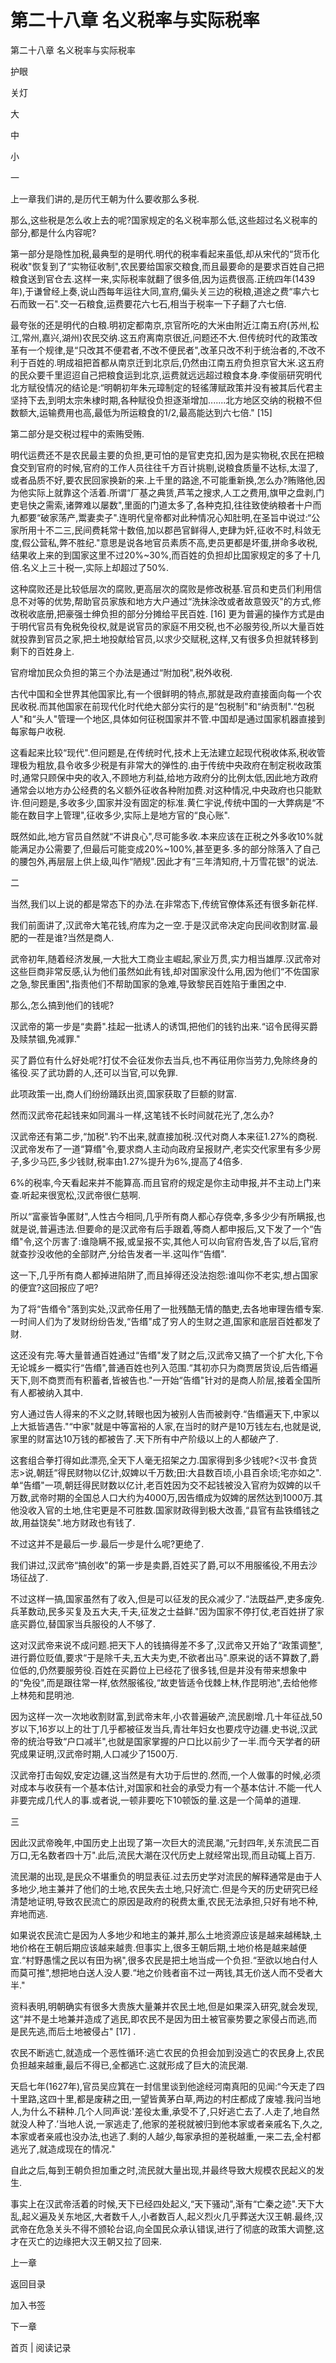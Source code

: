 # 第二十八章 名义税率与实际税率

第二十八章 名义税率与实际税率

护眼

关灯

大

中

小

一

上一章我们讲的,是历代王朝为什么要收那么多税.

那么,这些税是怎么收上去的呢?国家规定的名义税率那么低,这些超过名义税率的部分,都是什么内容呢?

第一部分是隐性加税,最典型的是明代.明代的税率看起来虽低,却从宋代的“货币化税收"恢复到了“实物征收制",农民要给国家交粮食,而且最要命的是要求百姓自己把粮食送到官仓去.这样一来,实际税率就翻了很多倍,因为运费很高.正统四年(1439年),于谦曾经上奏,说山西每年运往大同,宣府,偏头关三边的税粮,道途之费“率六七石而致一石".交一石粮食,运费要花六七石,相当于税率一下子翻了六七倍.

最夸张的还是明代的白粮.明初定都南京,京官所吃的大米由附近江南五府(苏州,松江,常州,嘉兴,湖州)农民交纳.这五府离南京很近,问题还不大.但传统时代的政策改革有一个规律,是“只改其不便君者,不改不便民者",改革只改不利于统治者的,不改不利于百姓的.明成祖把首都从南京迁到北京后,仍然由江南五府负担京官大米.这五府的民众要千里迢迢自己把粮食运到北京,运费就远远超过粮食本身.李俊丽研究明代北方赋役情况的结论是:“明朝初年朱元璋制定的轻徭薄赋政策并没有被其后代君主坚持下去,到明太宗朱棣时期,各种赋役负担逐渐增加.......北方地区交纳的税粮不但数额大,运输费用也高,最低为所运粮食的1/2,最高能达到六七倍." [15]

第二部分是交税过程中的索贿受贿.

明代运费还不是农民最主要的负担,更可怕的是官吏克扣,因为是实物税,农民在把粮食交到官府的时候,官府的工作人员往往千方百计挑剔,说粮食质量不达标,太湿了,或者品质不好,要农民回家换新的来.上千里的路途,不可能重新换,怎么办?贿赂他,因为他实际上就靠这个活着.所谓“厂基之典赁,芦苇之搜求,人工之费用,旗甲之盘剥,门吏皂快之需索,诸弊难以屡数",里面的门道太多了,各种克扣,往往致使纳粮者十户而九都要“破家荡产,鬻妻卖子".连明代皇帝都对此种情况心知肚明,在圣旨中说过:“公家所用十不二三,民间费耗常十数倍,加以郡邑官鲜得人,吏肆为奸,征收不时,科敛无度,假公营私,弊不胜纪."意思是说各地官员素质不高,吏员更都是坏蛋,拼命多收税,结果收上来的到国家这里不过20%~30%,而百姓的负担却比国家规定的多了十几倍.名义上三十税一,实际上却超过了50%.

这种腐败还是比较低层次的腐败,更高层次的腐败是修改税基.官员和吏员们利用信息不对等的优势,帮助官员家族和地方大户通过“洗抹涂改或者故意毁灭"的方式,修改税收底册,把豪强士绅负担的部分分摊给平民百姓. [16] 更为普遍的操作方式是由于明代官员有免税免役权,就是说官员的家庭不用交税,也不必服劳役,所以大量百姓就投靠到官员之家,把土地投献给官员,以求少交赋税,这样,又有很多负担就转移到剩下的百姓身上.

官府增加民众负担的第三个办法是通过“附加税",税外收税.

古代中国和全世界其他国家比,有一个很鲜明的特点,那就是政府直接面向每一个农民收税.而其他国家在前现代化时代绝大部分实行的是“包税制"和“纳贡制".“包税人"和“头人"管理一个地区,具体如何征税国家并不管.中国却是通过国家机器直接到每家每户收税.

这看起来比较“现代".但问题是,在传统时代,技术上无法建立起现代税收体系,税收管理极为粗放,县令收多少税是有非常大的弹性的.由于传统中央政府在制定税收政策时,通常只顾保中央的收入,不顾地方利益,给地方政府分的比例太低,因此地方政府通常会以地方办公经费的名义额外征收各种附加费.对这种情况,中央政府也只能默许.但问题是,多收多少,国家并没有固定的标准.黄仁宇说,传统中国的一大弊病是“不能在数目字上管理",征收多少,实际上是地方官的“良心账".

既然如此,地方官员自然就“不讲良心",尽可能多收.本来应该在正税之外多收10%就能满足办公需要了,但最后可能变成20%~100%,甚至更多.多的部分除落入了自己的腰包外,再层层上供上级,叫作“陋规".因此才有“三年清知府,十万雪花银"的说法.

二

当然,我们以上说的都是常态下的办法.在非常态下,传统官僚体系还有很多新花样.

我们前面讲了,汉武帝大笔花钱,府库为之一空.于是汉武帝决定向民间收割财富.最肥的一茬是谁?当然是商人.

武帝初年,随着经济发展,一大批大工商业主崛起,家业万贯,实力相当雄厚.汉武帝对这些巨商非常反感,认为他们虽然如此有钱,却对国家没什么用,因为他们“不佐国家之急,黎民重困",指责他们不帮助国家的急难,导致黎民百姓陷于重困之中.

那么,怎么搞到他们的钱呢?

汉武帝的第一步是“卖爵".挂起一批诱人的诱饵,把他们的钱钓出来.“诏令民得买爵及赎禁锢,免减罪."

买了爵位有什么好处呢?打仗不会征发你去当兵,也不再征用你当劳力,免除终身的徭役.买了武功爵的人,还可以当官,可以免罪.

此项政策一出,商人们纷纷踊跃出资,国家获取了巨额的财富.

然而汉武帝花起钱来如同漏斗一样,这笔钱不长时间就花光了,怎么办?

汉武帝还有第二步,“加税".钓不出来,就直接加税.汉代对商人本来征1.27%的商税.汉武帝发布了一道“算缗"令,要求商人主动向政府呈报财产,老实交代家里有多少房子,多少马匹,多少钱财,税率由1.27%提升为6%,提高了4倍多.

6%的税率,今天看起来并不能算高.而且官府的规定是你主动申报,并不主动上门来查.听起来很宽松,汉武帝很仁慈啊.

所以“富豪皆争匿财",人性古今相同,几乎所有商人都心存侥幸,多多少少有所瞒报,也就是说,普遍违法.但要命的是汉武帝有后手跟着,等商人都申报后,又下发了一个“告缗"令,这个厉害了:谁隐瞒不报,或呈报不实,其他人可以向官府告发,告了以后,官府就查抄没收他的全部财产,分给告发者一半.这叫作“告缗".

这一下,几乎所有商人都掉进陷阱了,而且掉得还没法抱怨:谁叫你不老实,想占国家的便宜?这回报应了吧?

为了将“告缗令"落到实处,汉武帝任用了一批残酷无情的酷吏,去各地审理告缗专案.一时间人们为了发财纷纷告发,“告缗"成了穷人的生财之道,国家和底层百姓都发了财.

这还没有完.等大量普通百姓通过“告缗"发了财之后,汉武帝又搞了一个扩大化,下令无论城乡一概实行“告缗",普通百姓也列入范围.“其初亦只为商贾居货设,后告缗遍天下,则不商贾而有积蓄者,皆被告也."一开始“告缗"针对的是商人阶层,接着全国所有人都被纳入其中.

穷人通过告人得来的不义之财,转眼也因为被别人告而被剥夺.“告缗遍天下,中家以上大抵皆遇告."“中家"就是中等富裕的人家,在当时的财产是10万钱左右,也就是说,家里的财富达10万钱的都被告了.天下所有中产阶级以上的人都破产了.

这套组合拳打得如此漂亮,全天下人毫无招架之力.国家得到多少钱呢?<汉书·食货志>说,朝廷“得民财物以亿计,奴婢以千万数;田:大县数百顷,小县百余顷;宅亦如之".单“告缗"一项,朝廷得民财数以亿计,老百姓因为交不起钱被没入官府为奴婢的以千万数,武帝时期的全国总人口大约为4000万,因告缗成为奴婢的居然达到1000万.其他没收入官的土地,住宅更是不可胜数.国家财政得到极大改善,“县官有盐铁缗钱之故,用益饶矣".地方财政也有钱了.

不过这并不是最后一步.最后一步是什么呢?更绝了.

我们讲过,汉武帝“搞创收"的第一步是卖爵,百姓买了爵,可以不用服徭役,不用去沙场征战了.

不过这样一搞,国家虽然有了收入,但是可以征发的民众减少了.“法既益严,吏多废免.兵革数动,民多买复及五大夫,千夫,征发之士益鲜."因为国家不停打仗,老百姓拼了家底买爵位,替国家当兵服役的人不够了.

这对汉武帝来说不成问题.把天下人的钱搞得差不多了,汉武帝又开始了“政策调整",进行爵位贬值,要求“于是除千夫,五大夫为吏,不欲者出马".原来说的话不算数了,爵位低的,仍然要服劳役.百姓在买爵位上已经花了很多钱,但是并没有带来想象中的“免役",而是跟往常一样,依然服徭役,“故吏皆适令伐棘上林,作昆明池",去给他修上林苑和昆明池.

因为这样一次一次地收割财富,到武帝末年,小农普遍破产,流民剧增.几十年征战,50岁以下,16岁以上的壮丁几乎都被征发当兵,青壮年妇女也要戍守边疆.史书说,汉武帝的统治导致“户口减半",也就是国家掌握的户口比以前少了一半.而今天学者的研究成果证明,汉武帝时期,人口减少了1500万.

汉武帝打击匈奴,安定边疆,这当然是有大功于后世的.然而,一个人做事的时候,必须对成本与收获有一个基本估计,对国家和社会的承受力有一个基本估计.不能一代人非要完成几代人的事.或者说,一顿非要吃下10顿饭的量.这是一个简单的道理.

三

因此汉武帝晚年,中国历史上出现了第一次巨大的流民潮,“元封四年,关东流民二百万口,无名数者四十万".此后,流民大潮在汉代历史上就经常出现,而且动辄上百万.

流民潮的出现,是民众不堪重负的明显表征.过去历史学对流民的解释通常是由于人多地少,地主兼并了他们的土地,农民失去土地,只好流亡.但是今天的历史研究已经清楚地证明,导致农民流亡的原因是政府的税费太重,农民无法承担,只好有地不种,弃地而逃.

如果说农民流亡是因为人多地少和地主的兼并,那么土地资源应该是越来越稀缺,土地价格在王朝后期应该越来越贵.但事实上,很多王朝后期,土地价格是越来越便宜.“村野愚懦之民以有田为祸",很多农民是把土地当成一个负担.“至欲以地白付人而莫可推",想把地白送人没人要.“地之价贱者亩不过一两钱,其无价送人而不受者大半."

资料表明,明朝确实有很多大贵族大量兼并农民土地,但是如果深入研究,就会发现,这“并不是土地兼并造成了逃民,即农民不是因为田土被官豪势要之家侵占而逃,而是民先逃,而后土地被侵占" [17] .

农民不断逃亡,就造成一个恶性循环:逃亡农民的负担会加到没逃亡的农民身上,农民负担越来越重,最后不得已,全都逃亡.这就形成了巨大的流民潮.

天启七年(1627年),官员吴应箕在一封信里谈到他途经河南真阳的见闻:“今天走了四十里路,这四十里,都是废耕之田,一望皆黄茅白草,两边的村庄都成了废墟.我问当地人,为什么不耕种.几个人同声说:'差役太重,承受不了,只好逃亡去了.人走了,地自然就没人种了.’当地人说,一家逃走了,他家的差税就被归到他本家或者亲戚名下,久之,本家或者亲戚也没办法,也逃了.剩的人越少,每家承担的差税越重,一来二去,全村都逃光了,就造成现在的情况."

自此之后,每到王朝负担加重之时,流民就大量出现,并最终导致大规模农民起义的发生.

事实上在汉武帝活着的时候,天下已经四处起义,“天下骚动",渐有“亡秦之迹".天下大乱,起义遍及关东地区,大者数千人,小者数百人,起义烈火几乎葬送大汉王朝.最终,汉武帝在危急关头不得不颁轮台诏,向全国民众承认错误,进行了彻底的政策大调整,这才在灭亡的边缘把大汉王朝又拉了回来.

上一章

返回目录

加入书签

下一章

首页 | 阅读记录